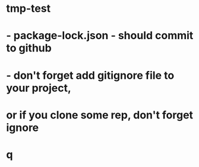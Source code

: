 # tmp-test
# - package-lock.json - should commit to github
# - don't forget add gitignore file to your project,
#   or if you clone some rep, don't forget ignore
#   q